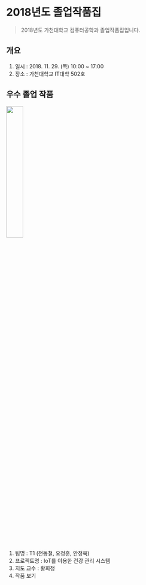 # 2018년도 졸업작품집
> 2018년도 가천대학교 컴퓨터공학과 졸업작품집입니다.

## 개요

1. 일시 : 2018. 11. 29. (목) 10:00 ~ 17:00
2. 장소 : 가천대학교 IT대학 502호

## 우수 졸업 작품

<img src="https://imgur.com/qucEjzS.png" width="30%" height="30%">

1. 팀명 : T1 (전동철, 오정훈, 안정욱)
2. 프로젝트명 : IoT를 이용한 건강 관리 시스템
3. 지도 교수 : 황희정
4. 작품 보기

